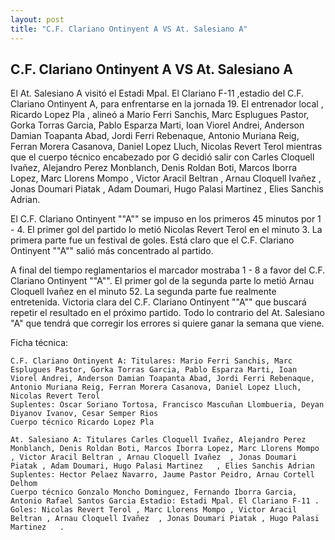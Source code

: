 ```yaml
--- 
layout: post 
title: "C.F. Clariano Ontinyent A VS At. Salesiano A"
---
```


## C.F. Clariano Ontinyent A VS At. Salesiano A

El At. Salesiano A visitó el Estadi Mpal. El Clariano F-11   ,estadio del C.F. Clariano Ontinyent A, para enfrentarse en la jornada 19. El entrenador local , Ricardo Lopez Pla , alineó a Mario Ferri Sanchis, Marc Esplugues Pastor, Gorka Torras Garcia, Pablo Esparza Marti, Ioan Viorel Andrei, Anderson Damian Toapanta Abad, Jordi Ferri Rebenaque, Antonio Muriana Reig, Ferran Morera Casanova, Daniel Lopez Lluch, Nicolas Revert Terol  mientras que el cuerpo técnico encabezado por G decidió salir con Carles Cloquell Ivañez, Alejandro Perez Monblanch, Denis Roldan Boti, Marcos Iborra Lopez, Marc Llorens Mompo , Victor Aracil Beltran , Arnau Cloquell Ivañez  , Jonas Doumari Piatak , Adam Doumari, Hugo Palasi Martinez   , Elies Sanchis Adrian. 

El C.F. Clariano Ontinyent ""A"" se impuso en los primeros 45 minutos por 1 - 4. El primer gol del partido lo metió Nicolas Revert Terol  en el minuto 3. La primera parte fue un festival de goles. Está claro que el C.F. Clariano Ontinyent ""A"" salió más concentrado al partido. 

A final del tiempo reglamentarios el marcador mostraba 1 - 8 a favor del C.F. Clariano Ontinyent ""A"". El primer gol de la segunda parte lo metió Arnau Cloquell Ivañez   en el minuto 52. La segunda parte fue realmente entretenida. Victoria clara del C.F. Clariano Ontinyent ""A"" que buscará repetir el resultado en el próximo partido. Todo lo contrario del At. Salesiano "A" que tendrá que corregir los errores si quiere ganar la semana que viene. 

Ficha técnica: 
    
    C.F. Clariano Ontinyent A: Titulares: Mario Ferri Sanchis, Marc Esplugues Pastor, Gorka Torras Garcia, Pablo Esparza Marti, Ioan Viorel Andrei, Anderson Damian Toapanta Abad, Jordi Ferri Rebenaque, Antonio Muriana Reig, Ferran Morera Casanova, Daniel Lopez Lluch, Nicolas Revert Terol  
    Suplentes: Oscar Soriano Tortosa, Francisco Mascuñan Llombueria, Deyan Diyanov Ivanov, Cesar Semper Rios 
    Cuerpo técnico Ricardo Lopez Pla 
    
    At. Salesiano A: Titulares Carles Cloquell Ivañez, Alejandro Perez Monblanch, Denis Roldan Boti, Marcos Iborra Lopez, Marc Llorens Mompo , Victor Aracil Beltran , Arnau Cloquell Ivañez  , Jonas Doumari Piatak , Adam Doumari, Hugo Palasi Martinez   , Elies Sanchis Adrian
    Suplentes: Hector Pelaez Navarro, Jaume Pastor Peidro, Arnau Cortell Delhom 
    Cuerpo técnico Gonzalo Moncho Dominguez, Fernando Iborra Garcia, Antonio Rafael Santos Garcia Estadio: Estadi Mpal. El Clariano F-11 . Goles: Nicolas Revert Terol , Marc Llorens Mompo , Victor Aracil Beltran , Arnau Cloquell Ivañez  , Jonas Doumari Piatak , Hugo Palasi Martinez   .  